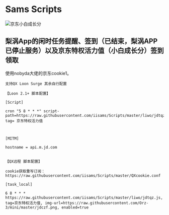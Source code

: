 # Sams Scripts 


![京东小白成长分](https://github.com/iisams/Scripts/blob/0715a4b41c005791ecc1ef25231315db45651e35/png/jd.jpg)
## 梨涡App的闲时任务提醒、签到（已结束，梨涡APP已停止服务）以及京东特权活力值（小白成长分）签到领取

使用nobyda大佬的京东cookie1。

```properties
支持QX Loon Surge 其余自行配置

【Loon 2.1+ 脚本配置】

[Script]  

cron "5 8 * * *" script-path=https://raw.githubusercontent.com/iisams/Scripts/master/liwo/jdtqz.js, tag= 京东特权活力值



[MITM]  

hostname = api.m.jd.com


【QX远程 脚本配置】

cookie获取重写订阅：  https://raw.githubusercontent.com/iisams/Scripts/master/QXcookie.conf 

[task_local]

6 8 * * * https://raw.githubusercontent.com/iisams/Scripts/master/liwo/jdtqz.js, tag=京东特权活力值, img-url=https://raw.githubusercontent.com/Orz-3/mini/master/jdczf.png, enabled=true

```
